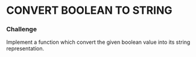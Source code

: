 # CONVERT BOOLEAN TO STRING

### Challenge

Implement a function which convert the given boolean value into its string representation.
